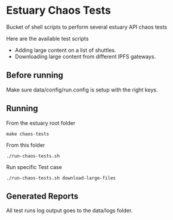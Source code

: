 # Estuary Chaos Tests

Bucket of shell scripts to perform several estuary API chaos tests

Here are the available test scripts
- Adding large content on a list of shuttles.
- Downloading large content from different IPFS gateways.

## Before running
Make sure data/config/run.config is setup with the right keys.

## Running

From the estuary root folder
```shell
make chaos-tests
```

From this folder
```shell
./run-chaos-tests.sh
```

Run specific Test case
```shell
./run-chaos-tests.sh download-large-files
```

## Generated Reports
All test runs log output goes to the data/logs folder.